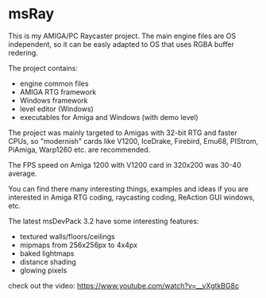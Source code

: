 # msRay

This is my AMIGA/PC Raycaster project. 
The main engine files are OS independent, so it can be easly adapted to OS
that uses RGBA buffer redering.

The project contains:
- engine common files
- AMIGA RTG framework
- Windows framework
- level editor (Windows)
- executables for Amiga and Windows (with demo level)

The project was mainly targeted to Amigas with 32-bit RTG and faster CPUs,
so "modernish" cards like V1200, IceDrake, Firebird, Emu68, PIStrom, PiAmiga, Warp1260 etc. are recommended.

The FPS speed on Amiga 1200 with V1200 card in 320x200 was 30-40 average.

You can find there many interesting things, examples and ideas if you are interested in
Amiga RTG coding, raycasting coding, ReAction GUI windows, etc.

The latest msDevPack 3.2 have some interesting features:
- textured walls/floors/ceilings
- mipmaps from 256x256px to 4x4px
- baked lightmaps
- distance shading
- glowing pixels

check out the video:
https://www.youtube.com/watch?v=__vXgtkBG8c
